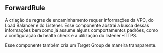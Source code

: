 ForwardRule
-----------

A criação de regras de encaminhamento requer informações da VPC, do Load Balancer e do Listener. Esse componente abstrai a busca dessas informações bem como já assume alguns comportamentos padrões, como a configuração do health check e a utilização do listener HTTPS.

Esse componente também cria um Target Group de maneira transparente.
